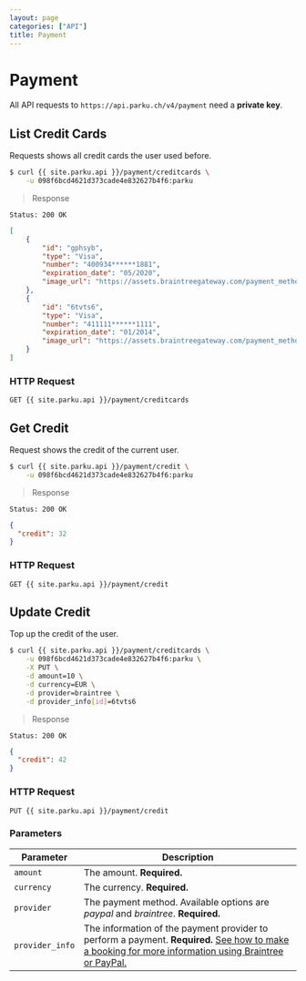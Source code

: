 ```yaml
---
layout: page
categories: ["API"]
title: Payment
---
```


# Payment

All API requests to `https://api.parku.ch/v4/payment` need a __private key__.

## List Credit Cards

Requests shows all credit cards the user used before.

```sh
$ curl {{ site.parku.api }}/payment/creditcards \
    -u 098f6bcd4621d373cade4e832627b4f6:parku
```

> Response

```nginx
Status: 200 OK
```
```json
[
    {
        "id": "gphsyb",
        "type": "Visa",
        "number": "400934******1881",
        "expiration_date": "05/2020",
        "image_url": "https://assets.braintreegateway.com/payment_method_logo/visa.png?environment=sandbox&merchant_id=8fbxty8dhjmy8g4j"
    },
    {
        "id": "6tvts6",
        "type": "Visa",
        "number": "411111******1111",
        "expiration_date": "01/2014",
        "image_url": "https://assets.braintreegateway.com/payment_method_logo/visa.png?environment=sandbox&merchant_id=8fbxty8dhjmy8g4j"
    }
]
```

### HTTP Request

`GET {{ site.parku.api }}/payment/creditcards`


## Get Credit

Request shows the credit of the current user.

```sh
$ curl {{ site.parku.api }}/payment/credit \
    -u 098f6bcd4621d373cade4e832627b4f6:parku
```

> Response

```nginx
Status: 200 OK
```
```json
{
  "credit": 32
}
```

### HTTP Request

`GET {{ site.parku.api }}/payment/credit`


## Update Credit

Top up the credit of the user.

```sh
$ curl {{ site.parku.api }}/payment/creditcards \
    -u 098f6bcd4621d373cade4e832627b4f6:parku \
    -X PUT \
    -d amount=10 \
    -d currency=EUR \
    -d provider=braintree \
    -d provider_info[id]=6tvts6
```
> Response

```nginx
Status: 200 OK
```
```json
{
  "credit": 42
}
```

### HTTP Request

`PUT {{ site.parku.api }}/payment/credit`

### Parameters

Parameter      | Description
---            | ---
`amount`       | The amount. __Required.__
`currency`     | The currency. __Required.__
`provider`     | The payment method. Available options are _paypal_ and _braintree_. __Required.__
`provider_info`| The information of the payment provider to perform a payment. __Required.__ [See how to make a booking for more information using Braintree or PayPal.][payment-info]


  [payment-info]: /api/bookings/#toc_4
